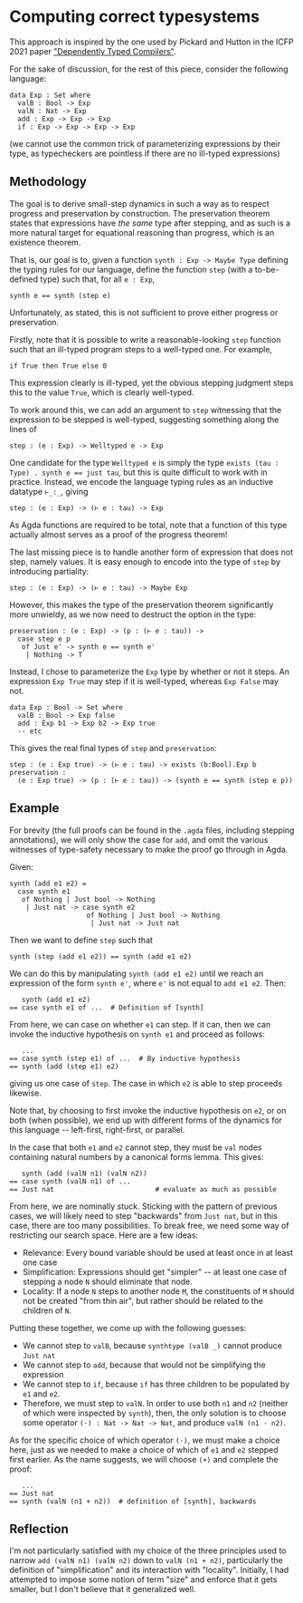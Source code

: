 # Computing correct typesystems

This approach is inspired by the one used by Pickard and Hutton in the ICFP
2021 paper ["Dependently Typed Compilers"](http://www.cs.nott.ac.uk/~pszgmh/well-typed.pdf).

For the sake of discussion, for the rest of this piece, consider the following
language:

```
data Exp : Set where
  valB : Bool -> Exp
  valN : Nat -> Exp
  add : Exp -> Exp -> Exp
  if : Exp -> Exp -> Exp -> Exp
```

(we cannot use the common trick of parameterizing expressions by their type, as
typecheckers are pointless if there are no ill-typed expressions)

## Methodology

The goal is to derive small-step dynamics in such a way as to respect progress
and preservation by construction. The preservation theorem states that
expressions have *the same* type after stepping, and as such is a more natural
target for equational reasoning than progress, which is an existence theorem.

That is, our goal is to, given a function `synth : Exp -> Maybe Type` defining
the typing rules for our language, define the function `step` (with a
to-be-defined type) such that, for all `e : Exp`,

```
synth e == synth (step e)
```

Unfortunately, as stated, this is not sufficient to prove either progress or
preservation.

Firstly, note that it is possible to write a reasonable-looking `step` function
such that an ill-typed program steps to a well-typed one. For example,

```
if True then True else 0
```

This expression clearly is ill-typed, yet the obvious stepping judgment steps
this to the value `True`, which is clearly well-typed.

To work around this, we can add an argument to `step` witnessing that the
expression to be stepped is well-typed, suggesting something along the lines of

```
step : (e : Exp) -> Welltyped e -> Exp
```

One candidate for the type `Welltyped e` is simply the type `exists (tau : Type)
. synth e == just tau`, but this is quite difficult to work with in practice.
Instead, we encode the language typing rules as an inductive datatype
`⊢_:_`, giving

```
step : (e : Exp) -> (⊢ e : tau) -> Exp
```

As Agda functions are required to be total, note that a function of this type
actually almost serves as a proof of the progress theorem!

The last missing piece is to handle another form of expression that does not
step, namely values. It is easy enough to encode into the type of `step` by
introducing partiality:

```
step : (e : Exp) -> (⊢ e : tau) -> Maybe Exp
```

However, this makes the type of the preservation theorem significantly
more unwieldy, as we now need to destruct the option in the type:

```
preservation : (e : Exp) -> (p : (⊢ e : tau)) ->
  case step e p
   of Just e' -> synth e == synth e'
    | Nothing -> T
```

Instead, I chose to parameterize the `Exp` type by whether or not it steps. An
expression `Exp True` may step if it is well-typed, whereas `Exp False` may not.

```
data Exp : Bool -> Set where
  valB : Bool -> Exp false
  add : Exp b1 -> Exp b2 -> Exp true
  -- etc
```

This gives the real final types of `step` and `preservation`:

```
step : (e : Exp true) -> (⊢ e : tau) -> exists (b:Bool).Exp b
preservation :
  (e : Exp true) -> (p : (⊢ e : tau)) -> (synth e == synth (step e p))
```

## Example

For brevity (the full proofs can be found in the `.agda` files, including
stepping annotations), we will only show the case for `add`, and omit the
various witnesses of type-safety necessary to make the proof go through in
Agda.

Given:
```
synth (add e1 e2) =
  case synth e1
   of Nothing | Just bool -> Nothing
    | Just nat -> case synth e2
                   of Nothing | Just bool -> Nothing
                    | Just nat -> Just nat
```

Then we want to define `step` such that

```
synth (step (add e1 e2)) == synth (add e1 e2)
```

We can do this by manipulating `synth (add e1 e2)` until we reach an expression
of the form `synth e'`, where `e'` is not equal to `add e1 e2`. Then:

```
   synth (add e1 e2)
== case synth e1 of ...  # Definition of [synth]
```

From here, we can case on whether `e1` can step. If it can, then we can invoke
the inductive hypothesis on `synth e1` and proceed as follows:

```
   ...
== case synth (step e1) of ...  # By inductive hypothesis
== synth (add (step e1) e2)
```

giving us one case of `step`. The case in which `e2` is able to step proceeds
likewise.

Note that, by choosing to first invoke the inductive hypothesis on `e2`, or on
both (when possible), we end up with different forms of the dynamics for this
language -- left-first, right-first, or parallel.

In the case that both `e1` and `e2` cannot step, they must be `val` nodes
containing natural numbers by a canonical forms lemma. This gives:

```
   synth (add (valN n1) (valN n2))
== case synth (valN n1) of ...
== Just nat                         # evaluate as much as possible
```

From here, we are nominally stuck. Sticking with the pattern of previous cases,
we will likely need to step "backwards" from `Just nat`, but in this case,
there are too many possibilities. To break free, we need some way of
restricting our search space. Here are a few ideas:

- Relevance: Every bound variable should be used at least once in at least one
    case
- Simplification: Expressions should get "simpler" -- at least one case of
    stepping a node `N` should eliminate that node.
- Locality: If a node `N` steps to another node `M`, the constituents of `M`
    should not be created "from thin air", but rather should be related to the
    children of `N`.

Putting these together, we come up with the following guesses:

- We cannot step to `valB`, because `synthtype (valB _)` cannot produce `Just nat`
- We cannot step to `add`, because that would not be simplifying the expression
- We cannot step to `if`, because `if` has three children to be populated by
    `e1` and `e2`.
- Therefore, we must step to `valN`. In order to use both `n1` and `n2` (neither
    of which were inspected by `synth`), then, the only solution is to choose
    some operator `(·) : Nat -> Nat -> Nat`, and produce `valN (n1 · n2)`.

As for the specific choice of which operator `(·)`, we must make a choice here,
just as we needed to make a choice of which of `e1` and `e2` stepped first
earlier. As the name suggests, we will choose `(+)` and complete the proof:

```
   ...
== Just nat
== synth (valN (n1 + n2))  # definition of [synth], backwards
```

## Reflection

I'm not particularly satisfied with my choice of the three principles used to
narrow `add (valN n1) (valN n2)` down to `valN (n1 + n2)`, particularly the
definition of "simplification" and its interaction with "locality". Initially,
I had attempted to impose some notion of term "size" and enforce that it gets
smaller, but I don't believe that it generalized well.

